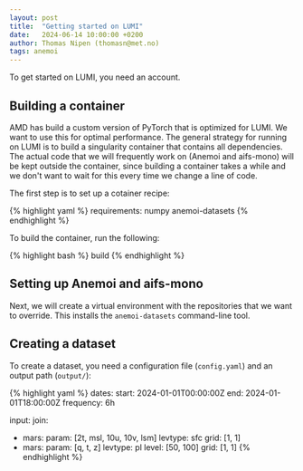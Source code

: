 ```yaml
---
layout: post
title:  "Getting started on LUMI"
date:   2024-06-14 10:00:00 +0200
author: Thomas Nipen (thomasn@met.no)
tags: anemoi
---
```


To get started on LUMI, you need an account.

## Building a container

AMD has build a custom version of PyTorch that is optimized for LUMI. We want to use this for optimal
performance. The general strategy for running on LUMI is to build a singularity container that contains all
dependencies. The actual code that we will frequently work on (Anemoi and aifs-mono) will be kept outside the
container, since building a container takes a while and we don't want to wait for this every time we change a
line of code.

The first step is to set up a cotainer recipe:

{% highlight yaml %}
requirements:
   numpy
   anemoi-datasets
{% endhighlight %}

To build the container, run the following:

{% highlight bash %}
build
{% endhighlight %}

## Setting up Anemoi and aifs-mono

Next, we will create a virtual environment with the repositories that we want to override.
This installs the `anemoi-datasets` command-line tool.

## Creating a dataset

To create a dataset, you need a configuration file
(`config.yaml`) and an output path (`output/`):



{% highlight yaml %}
dates:
  start: 2024-01-01T00:00:00Z
  end: 2024-01-01T18:00:00Z
  frequency: 6h

input:
  join:
  - mars:
      param: [2t, msl, 10u, 10v, lsm]
      levtype: sfc
      grid: [1, 1]
  - mars:
      param: [q, t, z]
      levtype: pl
      level: [50, 100]
      grid: [1, 1]
{% endhighlight %}
